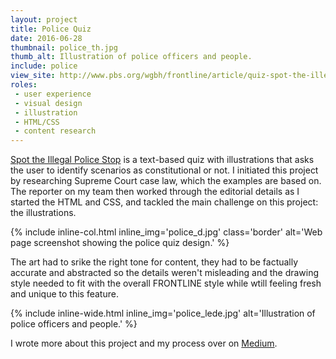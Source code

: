 ```yaml
---
layout: project
title: Police Quiz
date: 2016-06-28
thumbnail: police_th.jpg
thumb_alt: Illustration of police officers and people.
include: police
view_site: http://www.pbs.org/wgbh/frontline/article/quiz-spot-the-illegal-police-stop/
roles:
 - user experience
 - visual design
 - illustration
 - HTML/CSS
 - content research
---
```


[Spot the Illegal Police Stop](http://www.pbs.org/wgbh/frontline/article/quiz-spot-the-illegal-police-stop/) is a text-based quiz with illustrations that asks the user to identify scenarios as constitutional or not. I initiated this project by researching Supreme Court case law, which the examples are based on. The reporter on my team then worked through the editorial details as I started the HTML and CSS, and tackled the main challenge on this project: the illustrations. 

{% include inline-col.html inline_img='police_d.jpg' class='border' alt='Web page screenshot showing the police quiz design.' %}

The art had to srike the right tone for content, they had to be factually accurate and abstracted so the details weren't misleading and the drawing style needed to fit with the overall FRONTLINE style while wtill feeling fresh and unique to this feature.

{% include inline-wide.html inline_img='police_lede.jpg' alt='Illustration of police officers and people.' %}

I wrote more about this project and my process over on [Medium](https://medium.com/@nolan5million/designing-a-quiz-about-police-e64a7429831b#.st5w0of39).